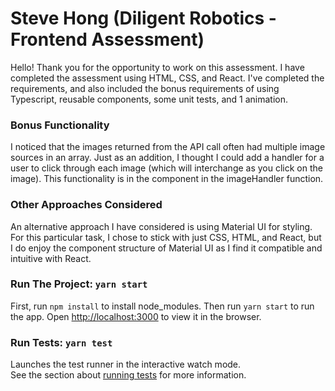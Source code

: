 # Steve Hong (Diligent Robotics - Frontend Assessment)

Hello! Thank you for the opportunity to work on this assessment.
I have completed the assessment using HTML, CSS, and React. I've completed the requirements, and also included the bonus requirements of using Typescript, reusable components, some unit tests, and 1 animation.

### Bonus Functionality

I noticed that the images returned from the API call often had multiple image sources in an array. Just as an addition, I thought I could add a handler for a user to click through each image (which will interchange as you click on the image). This functionality is in the component <ProductDisplay /> in the imageHandler function.

### Other Approaches Considered

An alternative approach I have considered is using Material UI for styling. For this particular task, I chose to stick with just CSS, HTML, and React, but I do enjoy the component structure of Material UI as I find it compatible and intuitive with React.

### Run The Project: `yarn start`
First, run `npm install` to install node_modules.
Then run `yarn start` to run the app.
Open [http://localhost:3000](http://localhost:3000) to view it in the browser.

### Run Tests: `yarn test`

Launches the test runner in the interactive watch mode.\
See the section about [running tests](https://facebook.github.io/create-react-app/docs/running-tests) for more information.
